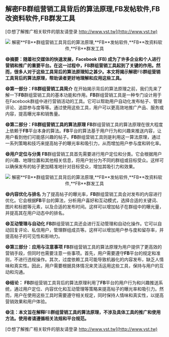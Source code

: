 ## **解密**FB**群组营销工具背后的算法原理,**FB**发帖软件,**FB**改资料软件,**FB**群发工具**

[😍想了解推广相关软件的朋友请登录 http://www.vst.tw](http://www.vst.tw)

 <center><img src="https://vst.tw/MP4/tuiguang/png/4.png" alt="解密**FB**群组营销工具背后的算法原理,**FB**发帖软件,**FB**改资料软件,**FB**群发工具"></center>

**😄摘要：随着社交媒体的快速发展，Facebook (**FB**) 成为了许多企业和个人进行营销和推广的重要平台。在这一过程中，**FB**群组营销工具起到了关键的作用。然而，很多人对于这些工具背后的算法原理知之甚少。本文将揭示解密**FB**群组营销工具背后的算法原理，帮助读者更好地理解和应用这些工具。**

**😄第一部分：**FB**群组营销工具简介**
在开始揭示背后的算法原理之前，我们先来了解一下**FB**群组营销工具的基本功能和作用。**FB**群组营销工具是一种专门设计用于在Facebook群组中进行营销活动的工具。它可以帮助用户自动化发布帖子、管理评论、追踪参与度等等。通过使用这些工具，用户可以更高效地推广产品、服务或内容，提高曝光率和销售量。

**😄第二部分：**FB**群组营销工具的算法原理**
**FB**群组营销工具的算法原理在很大程度上依赖于**FB**平台本身的算法。**FB**平台的算法基于用户行为和兴趣来推送内容，让用户看到他们可能感兴趣的帖子。**FB**群组营销工具则是利用这一算法原理，通过一系列策略和技巧来提高帖子的曝光率和吸引力，从而增加用户参与度和转化率。

**😄用户定位与分类**
**FB**群组营销工具首先需要进行用户定位和分类。它会根据用户的兴趣、地理位置和其他相关信息，将用户划分为不同的群组或目标受众。这样可以确保发布的帖子更加精准地针对目标受众，增加其吸引力和效果。

 <center><img src="https://vst.tw/MP4/tuiguang/png/3.png" alt="解密**FB**群组营销工具背后的算法原理,**FB**发帖软件,**FB**改资料软件,**FB**群发工具"></center>

**😄内容优化与排名**
为了提高帖子的曝光率，**FB**群组营销工具会对发布的内容进行优化。它会根据**FB**平台的算法，分析用户喜好和互动模式，选择合适的关键词、图片和标题等元素，以及合适的发布时间。这样可以增加帖子在群组中的曝光量，并提高其在用户动态中的排名。

**😄互动管理与自动化**
**FB**群组营销工具还会进行互动管理和自动化操作。它可以自动回复评论、私信用户，管理群组成员等。这样可以增加用户参与度和留存率，并提高帖子的可见性和影响力。

**😄第三部分：应用与注意事项**
**FB**群组营销工具的算法原理为用户提供了更高效的营销手段，但同时也需要注意一些事项。首先，用户需要遵守**FB**平台的规定和准则，不进行违规操作。其次，过度依赖工具可能导致机器化的内容发布，缺乏人情味和真实性。因此，用户需要根据具体情况来灵活运用这些工具，保持与用户的互动和沟通。

**😄结论：**
**FB**群组营销工具背后的算法原理利用了**FB**平台的用户行为和兴趣推送系统，通过用户定位、内容优化和互动管理等策略来提高帖子的曝光率和吸引力。然而，用户在使用这些工具时需要遵守相关规定，同时保持人情味和真实性，以提高营销效果和用户体验。

**😄注：本文旨在解释**FB**群组营销工具的算法原理，不涉及具体工具的推广和使用方法。使用者请遵循相关法规和平台规范。**

[😍想了解推广相关软件的朋友请登录 http://www.vst.tw](http://www.vst.tw)



